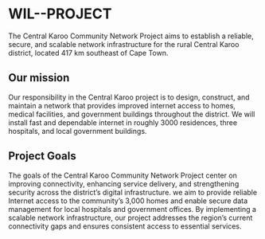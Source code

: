 # WIL--PROJECT
The Central Karoo Community Network Project aims to establish a reliable, secure, and scalable network infrastructure for the rural Central Karoo district, located 417 km southeast of Cape Town.
## Our mission 
Our responsibility in the Central Karoo project is to design, construct, and maintain a network that provides improved internet access to homes, medical facilities, and government buildings throughout the district. We will install fast and dependable internet in roughly 3000 residences, three hospitals, and local government buildings.
## Project Goals
The goals of the Central Karoo Community Network Project center on improving connectivity, enhancing service delivery, and strengthening security across the district’s digital infrastructure.
we aim to provide reliable Internet access to the community’s 3,000 homes and enable secure data management for local hospitals and government offices.
By implementing a scalable network infrastructure, our project addresses the region’s current connectivity gaps and ensures consistent access to essential services. 
